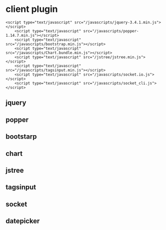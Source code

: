 
# client plugin
```
<script type="text/javascript" src="/javascripts/jquery-3.4.1.min.js"></script>
    <script type="text/javascript" src="/javascripts/popper-1.14.7.min.js"></script>
    <script type="text/javascript" src="/javascripts/bootstrap.min.js"></script>
    <script type="text/javascript" src="/javascripts/Chart.bundle.min.js"></script>
    <script type="text/javascript" src="/jstree/jstree.min.js"></script>
    <script type="text/javascript" src="/javascripts/tagsinput.min.js"></script>
    <script type="text/javascript" src="/javascripts/socket.io.js"></script>
    <script type="text/javascript" src="/javascripts/socket_cli.js"></script>
```

## jquery
## popper
## bootstarp
## chart
## jstree
## tagsinput
## socket
## datepicker

<!--stackedit_data:
eyJoaXN0b3J5IjpbLTYzNDM3MTg2OV19
-->
